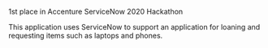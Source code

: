 1st place in Accenture ServiceNow 2020 Hackathon

This application uses ServiceNow to support an application for loaning and requesting items such as laptops and phones. 
